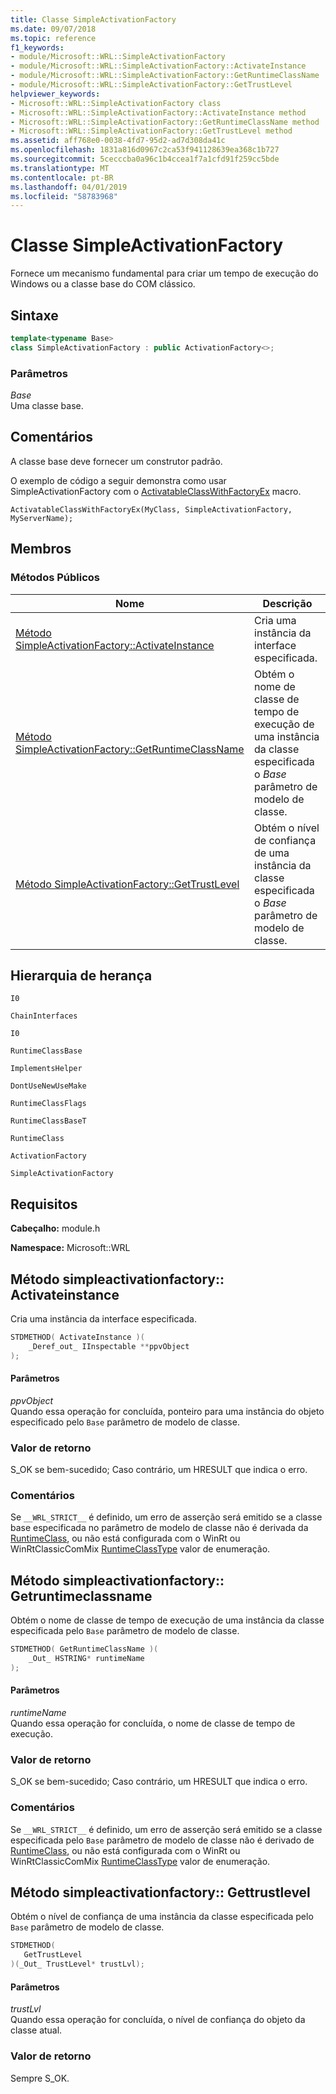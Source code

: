 ```yaml
---
title: Classe SimpleActivationFactory
ms.date: 09/07/2018
ms.topic: reference
f1_keywords:
- module/Microsoft::WRL::SimpleActivationFactory
- module/Microsoft::WRL::SimpleActivationFactory::ActivateInstance
- module/Microsoft::WRL::SimpleActivationFactory::GetRuntimeClassName
- module/Microsoft::WRL::SimpleActivationFactory::GetTrustLevel
helpviewer_keywords:
- Microsoft::WRL::SimpleActivationFactory class
- Microsoft::WRL::SimpleActivationFactory::ActivateInstance method
- Microsoft::WRL::SimpleActivationFactory::GetRuntimeClassName method
- Microsoft::WRL::SimpleActivationFactory::GetTrustLevel method
ms.assetid: aff768e0-0038-4fd7-95d2-ad7d308da41c
ms.openlocfilehash: 1831a816d0967c2ca53f941128639ea368c1b727
ms.sourcegitcommit: 5cecccba0a96c1b4ccea1f7a1cfd91f259cc5bde
ms.translationtype: MT
ms.contentlocale: pt-BR
ms.lasthandoff: 04/01/2019
ms.locfileid: "58783968"
---
```

# <a name="simpleactivationfactory-class"></a>Classe SimpleActivationFactory

Fornece um mecanismo fundamental para criar um tempo de execução do Windows ou a classe base do COM clássico.

## <a name="syntax"></a>Sintaxe

```cpp
template<typename Base>
class SimpleActivationFactory : public ActivationFactory<>;
```

### <a name="parameters"></a>Parâmetros

*Base*<br/>
Uma classe base.

## <a name="remarks"></a>Comentários

A classe base deve fornecer um construtor padrão.

O exemplo de código a seguir demonstra como usar SimpleActivationFactory com o [ActivatableClassWithFactoryEx](activatableclass-macros.md) macro.

`ActivatableClassWithFactoryEx(MyClass, SimpleActivationFactory, MyServerName);`

## <a name="members"></a>Membros

### <a name="public-methods"></a>Métodos Públicos

|Nome|Descrição|
|----------|-----------------|
|[Método SimpleActivationFactory::ActivateInstance](#activateinstance)|Cria uma instância da interface especificada.|
|[Método SimpleActivationFactory::GetRuntimeClassName](#getruntimeclassname)|Obtém o nome de classe de tempo de execução de uma instância da classe especificada o *Base* parâmetro de modelo de classe.|
|[Método SimpleActivationFactory::GetTrustLevel](#gettrustlevel)|Obtém o nível de confiança de uma instância da classe especificada o *Base* parâmetro de modelo de classe.|

## <a name="inheritance-hierarchy"></a>Hierarquia de herança

`I0`

`ChainInterfaces`

`I0`

`RuntimeClassBase`

`ImplementsHelper`

`DontUseNewUseMake`

`RuntimeClassFlags`

`RuntimeClassBaseT`

`RuntimeClass`

`ActivationFactory`

`SimpleActivationFactory`

## <a name="requirements"></a>Requisitos

**Cabeçalho:** module.h

**Namespace:** Microsoft::WRL

## <a name="activateinstance"></a>Método simpleactivationfactory:: Activateinstance

Cria uma instância da interface especificada.

```cpp
STDMETHOD( ActivateInstance )(
    _Deref_out_ IInspectable **ppvObject
);
```

#### <a name="parameters"></a>Parâmetros

*ppvObject*<br/>
Quando essa operação for concluída, ponteiro para uma instância do objeto especificado pelo `Base` parâmetro de modelo de classe.

### <a name="return-value"></a>Valor de retorno

S_OK se bem-sucedido; Caso contrário, um HRESULT que indica o erro.

### <a name="remarks"></a>Comentários

Se `__WRL_STRICT__` é definido, um erro de asserção será emitido se a classe base especificada no parâmetro de modelo de classe não é derivada da [RuntimeClass](runtimeclass-class.md), ou não está configurada com o WinRt ou WinRtClassicComMix [ RuntimeClassType](runtimeclasstype-enumeration.md) valor de enumeração.

## <a name="getruntimeclassname"></a>Método simpleactivationfactory:: Getruntimeclassname

Obtém o nome de classe de tempo de execução de uma instância da classe especificada pelo `Base` parâmetro de modelo de classe.

```cpp
STDMETHOD( GetRuntimeClassName )(
    _Out_ HSTRING* runtimeName
);
```

#### <a name="parameters"></a>Parâmetros

*runtimeName*<br/>
Quando essa operação for concluída, o nome de classe de tempo de execução.

### <a name="return-value"></a>Valor de retorno

S_OK se bem-sucedido; Caso contrário, um HRESULT que indica o erro.

### <a name="remarks"></a>Comentários

Se `__WRL_STRICT__` é definido, um erro de asserção será emitido se a classe especificada pelo `Base` parâmetro de modelo de classe não é derivado de [RuntimeClass](runtimeclass-class.md), ou não está configurada com o WinRt ou WinRtClassicComMix [RuntimeClassType](runtimeclasstype-enumeration.md) valor de enumeração.

## <a name="gettrustlevel"></a>Método simpleactivationfactory:: Gettrustlevel

Obtém o nível de confiança de uma instância da classe especificada pelo `Base` parâmetro de modelo de classe.

```cpp
STDMETHOD(
   GetTrustLevel
)(_Out_ TrustLevel* trustLvl);
```

#### <a name="parameters"></a>Parâmetros

*trustLvl*<br/>
Quando essa operação for concluída, o nível de confiança do objeto da classe atual.

### <a name="return-value"></a>Valor de retorno

Sempre S_OK.
